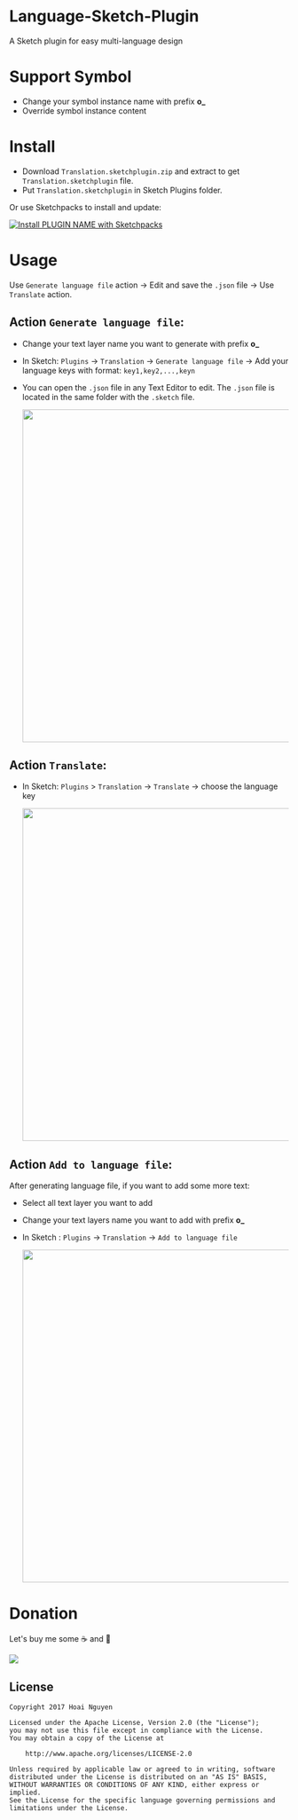 # Language-Sketch-Plugin
A Sketch plugin for easy multi-language design

# Support Symbol
 * Change your symbol instance name with prefix **o_**
 * Override symbol instance content

# Install
 * Download `Translation.sketchplugin.zip` and  extract to get `Translation.sketchplugin` file.
 * Put `Translation.sketchplugin` in Sketch Plugins folder.

 Or use Sketchpacks to install and update:

 [![Install PLUGIN NAME with Sketchpacks](http://sketchpacks-com.s3.amazonaws.com/assets/badges/sketchpacks-badge-install.png "Install PLUGIN NAME with Sketchpacks")](https://sketchpacks.com/hoai265/language-sketch-plugin/install)

# Usage
 Use `Generate language file` action -> Edit and save the `.json` file -> Use `Translate` action.
## Action `Generate language file`:

* Change your text layer name you want to generate with prefix **o_**
* In Sketch: `Plugins` -> `Translation` -> `Generate language file` -> Add your language keys with format: `key1,key2,...,keyn`
* You can open the `.json` file in any Text Editor to edit. The `.json` file is located in the same folder with the `.sketch` file.

  <img src="https://github.com/hoai265/Language-Sketch-Plugin/blob/master/resource/Generate.gif" width="600"/>

## Action `Translate`:

* In Sketch: `Plugins` > `Translation` -> `Translate` -> choose the language key

  <img src="https://github.com/hoai265/Language-Sketch-Plugin/blob/master/resource/Translate.gif" width="600"/>

## Action `Add to language file`:
After generating language file, if you want to add some more text:

* Select all text layer you want to add
* Change your text layers name you want to add with prefix **o_**
* In Sketch : `Plugins` -> `Translation` -> `Add to language file`

  <img src="https://github.com/hoai265/Language-Sketch-Plugin/blob/master/resource/AddToFile.gif" width="600"/>


# Donation

Let's buy me some ☕ and 🍕

[![](https://www.paypalobjects.com/en_US/i/btn/btn_donateCC_LG.gif)](https://www.paypal.me/hoainguyen265/0.99)


## License

    Copyright 2017 Hoai Nguyen

    Licensed under the Apache License, Version 2.0 (the "License");
    you may not use this file except in compliance with the License.
    You may obtain a copy of the License at

        http://www.apache.org/licenses/LICENSE-2.0

    Unless required by applicable law or agreed to in writing, software
    distributed under the License is distributed on an "AS IS" BASIS,
    WITHOUT WARRANTIES OR CONDITIONS OF ANY KIND, either express or implied.
    See the License for the specific language governing permissions and
    limitations under the License.
